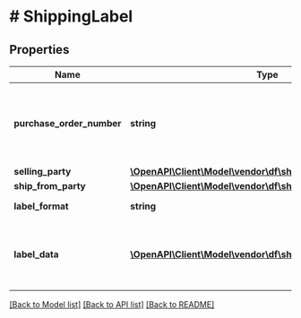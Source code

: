 # # ShippingLabel

## Properties

Name | Type | Description | Notes
------------ | ------------- | ------------- | -------------
**purchase_order_number** | **string** | This field will contain the Purchase Order Number for this order. |
**selling_party** | [**\OpenAPI\Client\Model\vendor\df\shipping\PartyIdentification**](PartyIdentification.md) |  |
**ship_from_party** | [**\OpenAPI\Client\Model\vendor\df\shipping\PartyIdentification**](PartyIdentification.md) |  |
**label_format** | **string** | Format of the label. |
**label_data** | [**\OpenAPI\Client\Model\vendor\df\shipping\LabelData[]**](LabelData.md) | Provides the details of the packages in this shipment. |

[[Back to Model list]](../../README.md#models) [[Back to API list]](../../README.md#endpoints) [[Back to README]](../../README.md)
